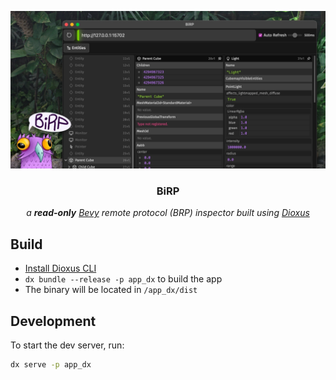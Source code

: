 ![](docs/hero.webp)

<div align="center">
  <h3 align="center">BiRP</h3>
  <p align="center"><em>a <strong>read-only</strong> <a href="https://bevyengine.org" target="_blank">Bevy</a> remote protocol (BRP) inspector built using <a href="https://dioxuslabs.com" target="_blank">Dioxus</a></em></p>
</div>

## Build

- [Install Dioxus CLI](https://dioxuslabs.com/learn/0.6/getting_started/#install-the-dioxus-cli)
- `dx bundle --release -p app_dx` to build the app
- The binary will be located in `/app_dx/dist`

## Development

To start the dev server, run:

```sh
dx serve -p app_dx
```
